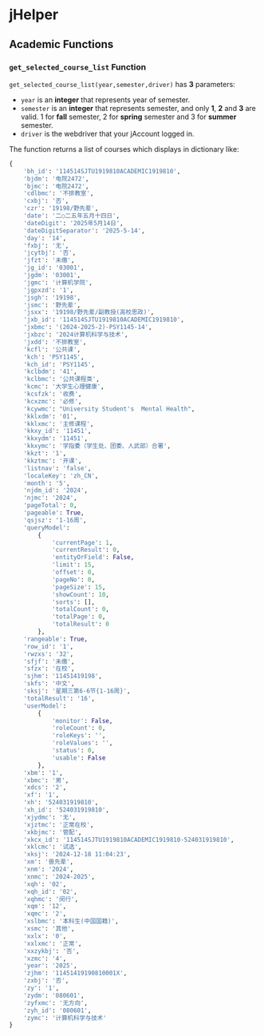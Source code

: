 # jHelper

## Academic Functions

### `get_selected_course_list` Function

`get_selected_course_list(year,semester,driver)` has **3** parameters:

- `year` is an **integer** that represents year of semester.
- `semester` is an **integer** that represents semester, and only **1**, **2** and **3** are valid. 1 for **fall** semester, 2 for **spring** semester and 3 for **summer** semester.
- `driver` is the webdriver that your jAccount logged in.

The function returns a list of courses which displays in dictionary like:

```python
{
    'bh_id': '114514SJTU1919810ACADEMIC1919810',
    'bjdm': '电院2472',
    'bjmc': '电院2472',
    'cdlbmc': '不排教室',
    'cxbj': '否',
    'czr': '19198/野先辈',
    'date': '二○二五年五月十四日',
    'dateDigit': '2025年5月14日',
    'dateDigitSeparator': '2025-5-14',
    'day': '14',
    'fxbj': '无',
    'jcytbj': '否',
    'jfzt': '未缴',
    'jg_id': '03001',
    'jgdm': '03001',
    'jgmc': '计算机学院',
    'jgpxzd': '1',
    'jsgh': '19198',
    'jsmc': '野先辈',
    'jsxx': '19198/野先辈/副教授(高校思政)',
    'jxb_id': '114514SJTU1919810ACADEMIC1919810',
    'jxbmc': '(2024-2025-2)-PSY1145-14',
    'jxbzc': '2024计算机科学与技术',
    'jxdd': '不排教室',
    'kcfl': '公共课',
    'kch': 'PSY1145',
    'kch_id': 'PSY1145',
    'kclbdm': '41',
    'kclbmc': '公共课程类',
    'kcmc': '大学生心理健康',
    'kcsfzk': '收费',
    'kcxzmc': '必修',
    'kcywmc': "University Student's  Mental Health",
    'kklxdm': '01',
    'kklxmc': '主修课程',
    'kkxy_id': '11451',
    'kkxydm': '11451',
    'kkxymc': '学指委（学生处、团委、人武部）合署',
    'kkzt': '1',
    'kkztmc': '开课',
    'listnav': 'false',
    'localeKey': 'zh_CN',
    'month': '5',
    'njdm_id': '2024',
    'njmc': '2024',
    'pageTotal': 0,
    'pageable': True,
    'qsjsz': '1-16周',
    'queryModel': 
        {
            'currentPage': 1,
            'currentResult': 0,
            'entityOrField': False,
            'limit': 15,
            'offset': 0,
            'pageNo': 0,
            'pageSize': 15,
            'showCount': 10,
            'sorts': [],
            'totalCount': 0,
            'totalPage': 0,
            'totalResult': 0
        },
    'rangeable': True,
    'row_id': '1',
    'rwzxs': '32',
    'sfjf': '未缴',
    'sfzx': '在校',
    'sjhm': '11451419198',
    'skfs': '中文',
    'sksj': '星期三第6-6节{1-16周}',
    'totalResult': '16',
    'userModel': 
        {
            'monitor': False,
            'roleCount': 0,
            'roleKeys': '',
            'roleValues': '',
            'status': 0,
            'usable': False
        },
    'xbm': '1',
    'xbmc': '男',
    'xdcs': '2',
    'xf': '1',
    'xh': '524031919810',
    'xh_id': '524031919810',
    'xjydmc': '无',
    'xjztmc': '正常在校',
    'xkbjmc': '管配',
    'xkcx_id': '114514SJTU1919810ACADEMIC1919810-524031919810',
    'xklcmc': '试选',
    'xksj': '2024-12-18 11:04:23',
    'xm': '兽先辈',
    'xnm': '2024',
    'xnmc': '2024-2025',
    'xqh': '02',
    'xqh_id': '02',
    'xqhmc': '闵行',
    'xqm': '12',
    'xqmc': '2',
    'xslbmc': '本科生(中国国籍)',
    'xsmc': '其他',
    'xxlx': '0',
    'xxlxmc': '正常',
    'xxzykbj': '否',
    'xzmc': '4',
    'year': '2025',
    'zjhm': '11451419190810001X',
    'zxbj': '否',
    'zy': '1',
    'zydm': '080601',
    'zyfxmc': '无方向',
    'zyh_id': '080601',
    'zymc': '计算机科学与技术'
}

```